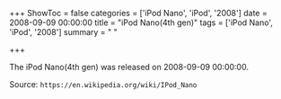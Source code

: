 +++
ShowToc = false
categories = ['iPod Nano', 'iPod', '2008']
date = 2008-09-09 00:00:00
title = "iPod Nano(4th gen)"
tags = ['iPod Nano', 'iPod', '2008']
summary = " "

+++

The iPod Nano(4th gen) was released on 2008-09-09 00:00:00.

Source: `https://en.wikipedia.org/wiki/IPod_Nano`


